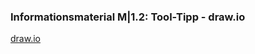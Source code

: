 <!--include-start-->
### Informationsmaterial M|1.2: Tool-Tipp - draw.io

[draw.io](draw.io)
<!--include-end-->